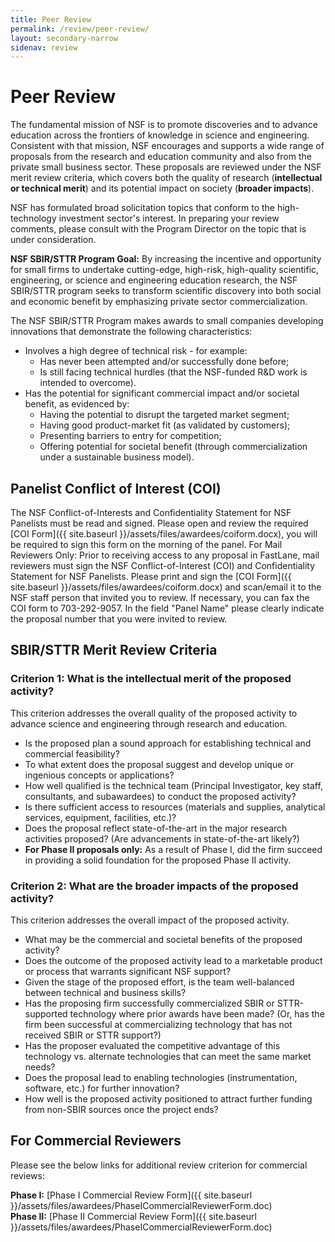 ```yaml
---
title: Peer Review
permalink: /review/peer-review/
layout: secondary-narrow
sidenav: review
---
```


# Peer Review

The fundamental mission of NSF is to promote discoveries and to advance education across the frontiers of knowledge in science and engineering. Consistent with that mission, NSF encourages and supports a wide range of proposals from the research and education community and also from the private small business sector. These proposals are reviewed under the NSF merit review criteria, which covers both the quality of research (**intellectual or technical merit**) and its potential impact on society (**broader impacts**).

NSF has formulated broad solicitation topics that conform to the high-technology investment sector's interest. In preparing your review comments, please consult with the Program Director on the topic that is under consideration.

**NSF SBIR/STTR Program Goal:** By increasing the incentive and opportunity for small firms to undertake cutting-edge, high-risk, high-quality scientific, engineering, or science and engineering education research, the NSF SBIR/STTR program seeks to transform scientific discovery into both social and economic benefit by emphasizing private sector commercialization.

The NSF SBIR/STTR Program makes awards to small companies developing innovations that demonstrate the following characteristics:

- Involves a high degree of technical risk - for example:
  - Has never been attempted and/or successfully done before;
  - Is still facing technical hurdles (that the NSF-funded R&D work is intended to overcome).
- Has the potential for significant commercial impact and/or societal benefit, as evidenced by:
  - Having the potential to disrupt the targeted market segment;
  - Having good product-market fit (as validated by customers);
  - Presenting barriers to entry for competition;
  - Offering potential for societal benefit (through commercialization under a sustainable business model).

## Panelist Conflict of Interest (COI)
The NSF Conflict-of-Interests and Confidentiality Statement for NSF Panelists must be read and signed. Please open and review the required [COI Form]({{ site.baseurl }}/assets/files/awardees/coiform.docx), you will be required to sign this form on the morning of the panel. For Mail Reviewers Only: Prior to receiving access to any proposal in FastLane, mail reviewers must sign the NSF Conflict-of-Interest (COI) and Confidentiality Statement for NSF Panelists. Please print and sign the [COI Form]({{ site.baseurl }}/assets/files/awardees/coiform.docx) and scan/email it to the NSF staff person that invited you to review. If necessary, you can fax the COI form to 703-292-9057. In the field "Panel Name" please clearly indicate the proposal number that you were invited to review.

## SBIR/STTR Merit Review Criteria

### Criterion 1: What is the intellectual merit of the proposed activity?
This criterion addresses the overall quality of the proposed activity to advance science and engineering through research and education.

- Is the proposed plan a sound approach for establishing technical and commercial feasibility?
- To what extent does the proposal suggest and develop unique or ingenious concepts or applications?
- How well qualified is the technical team (Principal Investigator, key staff, consultants, and subawardees) to conduct the proposed activity?
- Is there sufficient access to resources (materials and supplies, analytical services, equipment, facilities, etc.)?
- Does the proposal reflect state-of-the-art in the major research activities proposed? (Are advancements in state-of-the-art likely?)
- **For Phase II proposals only:** As a result of Phase I, did the firm succeed in providing a solid foundation for the proposed Phase II activity.

### Criterion 2: What are the broader impacts of the proposed activity?
This criterion addresses the overall impact of the proposed activity.

- What may be the commercial and societal benefits of the proposed activity?
- Does the outcome of the proposed activity lead to a marketable product or process that warrants significant NSF support?
- Given the stage of the proposed effort, is the team well-balanced between technical and business skills?
- Has the proposing firm successfully commercialized SBIR or STTR-supported technology where prior awards have been made? (Or, has the firm been successful at commercializing technology that has not received SBIR or STTR support?)
- Has the proposer evaluated the competitive advantage of this technology vs. alternate technologies that can meet the same market needs?
- Does the proposal lead to enabling technologies (instrumentation, software, etc.) for further innovation?
- How well is the proposed activity positioned to attract further funding from non-SBIR sources once the project ends?

## For Commercial Reviewers

Please see the below links for additional review criterion for commercial reviews:

**Phase I:** [Phase I Commercial Review Form]({{ site.baseurl }}/assets/files/awardees/PhaseICommercialReviewerForm.doc)  
**Phase II:** [Phase II Commercial Review Form]({{ site.baseurl }}/assets/files/awardees/PhaseICommercialReviewerForm.doc)
